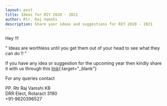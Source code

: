 ```yaml
---
layout: post
title: Ideas for RIY 2020 - 2021
author: Rtr. Raj Vamshi
description: Share your ideas and suggestions for RIY 2020 - 2021
---
```

Hey !!!

  " Ideas are worthless until you get them out of your head to see what they can do !! "

If you have any idea or suggestion for the upcoming year then kindly share it with us through this [link](https://forms.gle/EuatfmGc9D3ebhmF7){:target="_blank"}

For any queries contact

PP. Rtr Raj Vamshi KB <br/>
DRR Elect, Rotaract 3190 <br/>
+91-9620396527